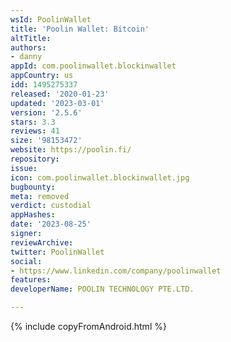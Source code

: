 ```yaml
---
wsId: PoolinWallet
title: 'Poolin Wallet: Bitcoin'
altTitle: 
authors:
- danny
appId: com.poolinwallet.blockinwallet
appCountry: us
idd: 1495275337
released: '2020-01-23'
updated: '2023-03-01'
version: '2.5.6'
stars: 3.3
reviews: 41
size: '98153472'
website: https://poolin.fi/
repository: 
issue: 
icon: com.poolinwallet.blockinwallet.jpg
bugbounty: 
meta: removed
verdict: custodial
appHashes: 
date: '2023-08-25'
signer: 
reviewArchive: 
twitter: PoolinWallet
social:
- https://www.linkedin.com/company/poolinwallet
features: 
developerName: POOLIN TECHNOLOGY PTE.LTD.

---
```


{% include copyFromAndroid.html %}
